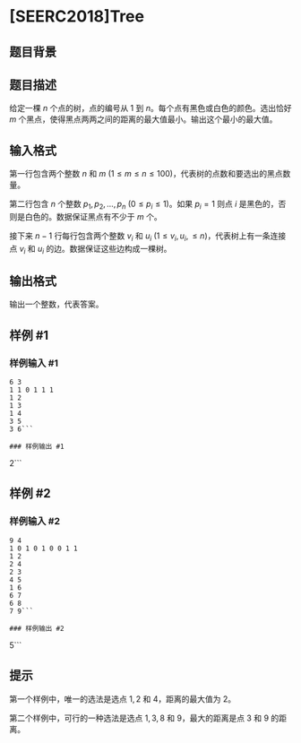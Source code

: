 # [SEERC2018]Tree

## 题目背景



## 题目描述

给定一棵 $n$ 个点的树，点的编号从 $1$ 到 $n$。每个点有黑色或白色的颜色。选出恰好 $m$ 个黑点，使得黑点两两之间的距离的最大值最小。输出这个最小的最大值。

## 输入格式

第一行包含两个整数 $n$ 和 $m \ (1 \leq m \leq n \leq 100)$，代表树的点数和要选出的黑点数量。

第二行包含 $n$ 个整数 $p_1, p_2, \dots, p_n \ (0 \leq p_i \leq 1)$。如果 $p_i=1$ 则点 $i$ 是黑色的，否则是白色的。数据保证黑点有不少于 $m$ 个。

接下来 $n-1$ 行每行包含两个整数 $v_i$ 和 $u_i \ (1 \leq v_i, u_i, \leq n)$，代表树上有一条连接点 $v_i$ 和 $u_i$ 的边。数据保证这些边构成一棵树。

## 输出格式

输出一个整数，代表答案。

## 样例 #1

### 样例输入 #1
```
6 3
1 1 0 1 1 1
1 2
1 3
1 4
3 5
3 6```

### 样例输出 #1

```
2```

## 样例 #2

### 样例输入 #2
```
9 4
1 0 1 0 1 0 0 1 1
1 2
2 4
2 3
4 5
1 6
6 7
6 8
7 9```

### 样例输出 #2

```
5```

## 提示

第一个样例中，唯一的选法是选点 $1, 2$ 和 $4$，距离的最大值为 $2$。

第二个样例中，可行的一种选法是选点 $1, 3, 8$ 和 $9$，最大的距离是点 $3$ 和 $9$ 的距离。

